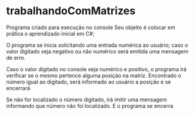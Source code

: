# trabalhandoComMatrizes

Programa criado para execução no console 
Seu objeito é colocar em prática o aprendizado inicial em C#;

O programa se inicia solicitando uma entrada numérica ao usuário;
caso o valor digitado seja negativo ou não numérico
será emitida uma mensagem de erro.

Caso o valor digitado no console seja numérico e positivo,
o programa irá verificar se o mesmo pertence alguma posição na matriz.
Encontrado o número igual ao digitado, será informado ao usuário a posição
e se encerrará

Se não for localizado o número digitado, irá imitir uma mensagem informando que número não foi localizado.
E o programa se encerra
